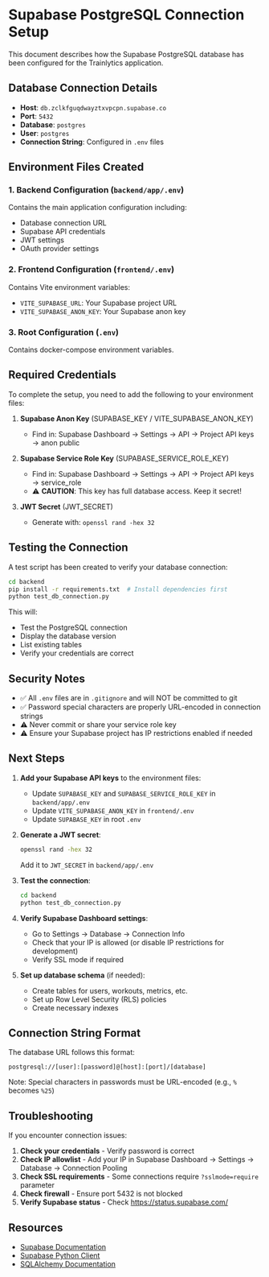 # Supabase PostgreSQL Connection Setup

This document describes how the Supabase PostgreSQL database has been configured for the Trainlytics application.

## Database Connection Details

- **Host**: `db.zclkfguqdwayztxvpcpn.supabase.co`
- **Port**: `5432`
- **Database**: `postgres`
- **User**: `postgres`
- **Connection String**: Configured in `.env` files

## Environment Files Created

### 1. Backend Configuration (`backend/app/.env`)
Contains the main application configuration including:
- Database connection URL
- Supabase API credentials
- JWT settings
- OAuth provider settings

### 2. Frontend Configuration (`frontend/.env`)
Contains Vite environment variables:
- `VITE_SUPABASE_URL`: Your Supabase project URL
- `VITE_SUPABASE_ANON_KEY`: Your Supabase anon key

### 3. Root Configuration (`.env`)
Contains docker-compose environment variables.

## Required Credentials

To complete the setup, you need to add the following to your environment files:

1. **Supabase Anon Key** (SUPABASE_KEY / VITE_SUPABASE_ANON_KEY)
   - Find in: Supabase Dashboard → Settings → API → Project API keys → anon public

2. **Supabase Service Role Key** (SUPABASE_SERVICE_ROLE_KEY)
   - Find in: Supabase Dashboard → Settings → API → Project API keys → service_role
   - ⚠️ **CAUTION**: This key has full database access. Keep it secret!

3. **JWT Secret** (JWT_SECRET)
   - Generate with: `openssl rand -hex 32`

## Testing the Connection

A test script has been created to verify your database connection:

```bash
cd backend
pip install -r requirements.txt  # Install dependencies first
python test_db_connection.py
```

This will:
- Test the PostgreSQL connection
- Display the database version
- List existing tables
- Verify your credentials are correct

## Security Notes

- ✅ All `.env` files are in `.gitignore` and will NOT be committed to git
- ✅ Password special characters are properly URL-encoded in connection strings
- ⚠️ Never commit or share your service role key
- ⚠️ Ensure your Supabase project has IP restrictions enabled if needed

## Next Steps

1. **Add your Supabase API keys** to the environment files:
   - Update `SUPABASE_KEY` and `SUPABASE_SERVICE_ROLE_KEY` in `backend/app/.env`
   - Update `VITE_SUPABASE_ANON_KEY` in `frontend/.env`
   - Update `SUPABASE_KEY` in root `.env`

2. **Generate a JWT secret**:
   ```bash
   openssl rand -hex 32
   ```
   Add it to `JWT_SECRET` in `backend/app/.env`

3. **Test the connection**:
   ```bash
   cd backend
   python test_db_connection.py
   ```

4. **Verify Supabase Dashboard settings**:
   - Go to Settings → Database → Connection Info
   - Check that your IP is allowed (or disable IP restrictions for development)
   - Verify SSL mode if required

5. **Set up database schema** (if needed):
   - Create tables for users, workouts, metrics, etc.
   - Set up Row Level Security (RLS) policies
   - Create necessary indexes

## Connection String Format

The database URL follows this format:
```
postgresql://[user]:[password]@[host]:[port]/[database]
```

Note: Special characters in passwords must be URL-encoded (e.g., `%` becomes `%25`)

## Troubleshooting

If you encounter connection issues:

1. **Check your credentials** - Verify password is correct
2. **Check IP allowlist** - Add your IP in Supabase Dashboard → Settings → Database → Connection Pooling
3. **Check SSL requirements** - Some connections require `?sslmode=require` parameter
4. **Check firewall** - Ensure port 5432 is not blocked
5. **Verify Supabase status** - Check https://status.supabase.com/

## Resources

- [Supabase Documentation](https://supabase.com/docs)
- [Supabase Python Client](https://github.com/supabase-community/supabase-py)
- [SQLAlchemy Documentation](https://docs.sqlalchemy.org/)
